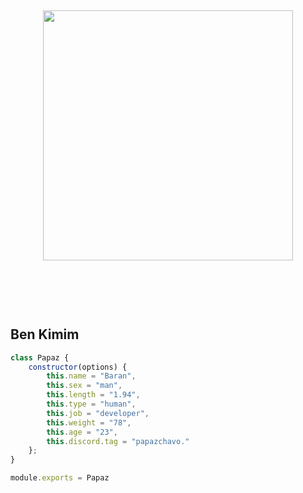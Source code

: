 <h2 align="center">
 <a href="https://discord.com/users/770067487097749534"><img  width="400px" src="https://api.lanyard.rest/v1/users/770067487097749534?decoration=true&hideBadges=true&useDisplayName=true&animationDuration=2s&waveColor=3256a8&imgStyle=square&imgBorderRadius=16px&bg=DD272700&idleMessage=Developing.."></a>
<br> </br>
 </h2>
<p align="center">
  <br> </br>

<h2>Ben Kimim</h2>



```js
class Papaz {
    constructor(options) {
        this.name = "Baran",
        this.sex = "man",
        this.length = "1.94",
        this.type = "human",
        this.job = "developer",
        this.weight = "78",
        this.age = "23",
        this.discord.tag = "papazchavo."
    };
}

module.exports = Papaz
```

